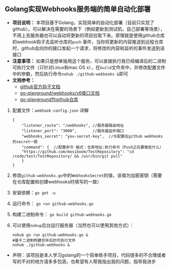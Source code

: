 ## Golang实现Webhooks服务端的简单自动化部署

- **项目说明：**
  本项目基于Golang，实现简单的自动化部署（目前只实现了github）。可以解决在需要的场景下（例如更新到测试机，自己部署等场景），不用上去服务器也可以自动将更新的项目拉取下来。原理就是使用github仓库的webhook钩子去监听仓库的`push`
  事件，当你将更新的内容推送到远程仓库时，github会向你的接口发起一个请求，将修改的内容和监听的事件发送到该接口
- **注意事项：**
  如果只是想单独用这个服务，可以直接执行我已经编译后的二进制可执行文件（只针对Linux和mac OS x），在`build`文件夹中，并修改配置文件中的参数，然后执行命令`nohub ./github-webhooks &`即可
- **文档参考：**
    - [github官方钩子文档](https://docs.github.com/en/developers/webhooks-and-events/webhooks/about-webhooks)
    - [go-playground/webhooks/v6接口文档](https://pkg.go.dev/github.com/go-playground/webhooks/v6@v6.0.0-beta.3/github#pkg-variables)
    - [go-playground包github仓库](https://github.com/go-playground/webhooks)

1. 配置文件：`webhook-config.json` 详解
    ```json5
    {
        "listener_route": "/webhooks", //服务器路由地址
        "listener_port": "3000",       //服务器监听端口
        "webhooks_secret": "you-secret-key",  //与配置在github webhooks的secret一致
        "command": {  //配置命令 格式：仓库地址:执行命令（Push之后要做些什么）
        "https://github.com/mosiboom/TestRepository": "cd /code/test/TestRepository/ && /usr/bin/git pull"
        }
    }
    ```

2. 修改`github-webhooks.go`中的`WebhooksSecret`的值，该值为加密密钥（需要在仓库配置和创建webhooks时填写的一致）

3. 安装依赖：`go get -u`

4. 运行命令：
   ```go run github-webhooks.go```

5. 构建二进制命令：
   ```go build github-webhooks.go```

6. 可以使用`nohup`后台运行服务器（当然也可以使用其他方式）：
    ```shell
    nohub go run github-webhooks.go &
    #基于二进制构建完毕后的可执行文件
    nohub ./github-webhooks &
    ```

- 声明：该项目是本人学习golang的一个简单练手项目，代码很多的不合理或者写的不对的地方请多多包涵，也希望有人帮我指出我的问题，指导我进步